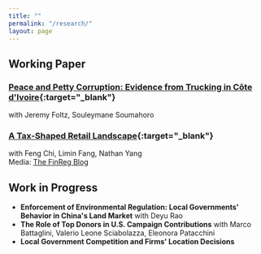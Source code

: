 ```yaml
---
title: ""
permalink: "/research/"
layout: page
---
```


## Working Paper

### [Peace and Petty Corruption: Evidence from Trucking in Côte d'Ivoire](https://papers.ssrn.com/sol3/papers.cfm?abstract_id=4292211){:target="_blank"} 
with Jeremy Foltz, Souleymane Soumahoro

### [A Tax-Shaped Retail Landscape](https://papers.ssrn.com/sol3/papers.cfm?abstract_id=4338974){:target="_blank"} 
with Feng Chi, Limin Fang, Nathan Yang\
Media: [The FinReg Blog](https://tinyurl.com/pfyfhr4v)

## Work in Progress

- **Enforcement of Environmental Regulation: Local Governments' Behavior in China's Land Market** with Deyu Rao
- **The Role of Top Donors in U.S. Campaign Contributions** with Marco Battaglini, Valerio Leone Sciabolazza, Eleonora Patacchini
- **Local Government Competition and Firms' Location Decisions**
